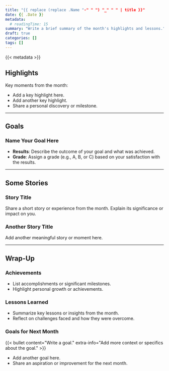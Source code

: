 ```yaml
---
title: "{{ replace (replace .Name "-" " ") "_" " " | title }}"
date: {{ .Date }}
metadata:
  # readingTime: 15
summary: "Write a brief summary of the month's highlights and lessons."
draft: true
categories: []
tags: []
---
```


{{< metadata >}}

## Highlights
Key moments from the month:
- Add a key highlight here.
- Add another key highlight.
- Share a personal discovery or milestone.

***

## Goals
### Name Your Goal Here

- **Results**: Describe the outcome of your goal and what was achieved.
- **Grade**: Assign a grade (e.g., A, B, or C) based on your satisfaction with the results.

***

## Some Stories
### Story Title
Share a short story or experience from the month. Explain its significance or impact on you.

### Another Story Title
Add another meaningful story or moment here.

***

## Wrap-Up
### Achievements
- List accomplishments or significant milestones.
- Highlight personal growth or achievements.

### Lessons Learned
- Summarize key lessons or insights from the month.
- Reflect on challenges faced and how they were overcome.

### Goals for Next Month
{{< bullet content="Write a goal." extra-info="Add more context or specifics about the goal." >}}
- Add another goal here.
- Share an aspiration or improvement for the next month.
